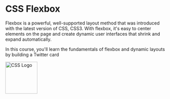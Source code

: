 ﻿# CSS Flexbox
Flexbox is a powerful, well-supported layout 
method that was introduced with the latest 
version of CSS, CSS3. With flexbox, it's 
easy to center elements on the page and 
create dynamic user interfaces that 
shrink and expand automatically.

In this course, you'll learn the 
fundamentals of flexbox and dynamic 
layouts by building a Twitter card

<img
  src="https://upload.wikimedia.org/wikipedia/commons/3/3d/CSS.3.svg"
  alt="CSS Logo"
  width="100"
  height="100"
/>

